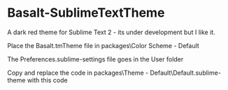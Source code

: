 Basalt-SublimeTextTheme
=======================

A dark red theme for Sublime Text 2 - its under development but I like it.

Place the Basalt.tmTheme file in packages\Color Scheme - Default

The Preferences.sublime-settings file goes in the User folder

Copy and replace the code in packages\Theme - Default\Default.sublime-theme with this code
